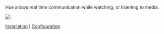 Hue allows real time communication while watching, or listening to media.

![](https://i.imgur.com/GtIbQEn.jpg)

[Installation](installation.md) |
[Configuration](configuration.md)